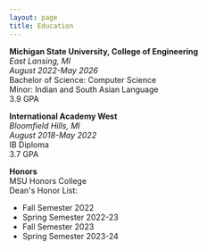 ```yaml
---
layout: page
title: Education
---
```


**Michigan State University, College of Engineering**  
_East Lansing, MI_  
_August 2022-May 2026_  
Bachelor of Science: Computer Science  
Minor: Indian and South Asian Language  
3.9 GPA

**International Academy West**  
_Bloomfield Hills, MI_  
_August 2018-May 2022_  
IB Diploma  
3.7 GPA  

**Honors**  
MSU Honors College  
Dean's Honor List:   
* Fall Semester 2022  
* Spring Semester 2022-23  
* Fall Semester 2023  
* Spring Semester 2023-24  
